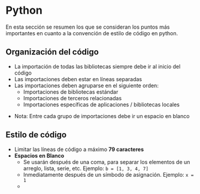 # Python
En esta sección se resumen los que se consideran los puntos más importantes en cuanto a la convención de estilo de código en python.

## Organización del código
- La importación de todas las bibliotecas siempre debe ir al inicio del código
- Las importaciones deben estar en líneas separadas
- Las importaciones deben agruparse en el siguiente orden:
    - Importaciones de bibliotecas estándar
    - Importaciones de terceros relacionadas
    - Importaciones específicas de aplicaciones / bibliotecas locales
* Nota: Entre cada grupo de importaciones debe ir un espacio en blanco

## Estilo de código
- Limitar las líneas de código a máximo **79 caracteres**
- **Espacios en Blanco**
    - Se usarán después de una coma, para separar los elementos de un arreglo, lista, serie,  etc. Ejemplo:
        ```b = [1, 3, 4, 7]```
    - Inmediatamente después de un símbodo de asignación. Ejemplo:
        ```x = 1```
    - 